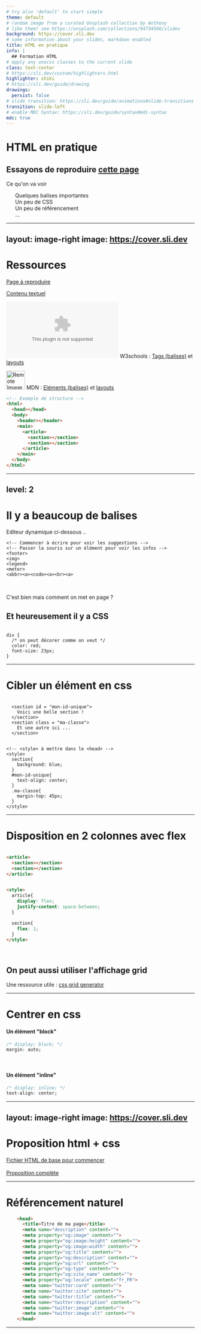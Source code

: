 ```yaml
---
# try also 'default' to start simple
theme: default
# random image from a curated Unsplash collection by Anthony
# like them? see https://unsplash.com/collections/94734566/slidev
background: https://cover.sli.dev
# some information about your slides, markdown enabled
title: HTML en pratique
info: |
  ## Formation HTML
# apply any unocss classes to the current slide
class: text-center
# https://sli.dev/custom/highlighters.html
highlighter: shiki
# https://sli.dev/guide/drawing
drawings:
  persist: false
# slide transition: https://sli.dev/guide/animations#slide-transitions
transition: slide-left
# enable MDC Syntax: https://sli.dev/guide/syntax#mdc-syntax
mdc: true
---
```


# HTML en pratique

## Essayons de reproduire [cette page](https://gallica.bnf.fr/ark:/12148/bd6t52694207/f1.image)

<!-- <v-drag-arrow pos="326,542,108,-146"/> -->

<div style = "text-align: left " class = "mt-6"> 
  Ce qu'on va voir

  - Quelques balises importantes
  - Un peu de CSS
  - Un peu de référencement
  - ...
  - 
</div>

<style>
ul {
  color: unset;
  list-style-type: none;
}

  </style>

---
layout: image-right
image: https://cover.sli.dev
---

# Ressources


<!-- HTML specs & FAQ
    https://github.com/whatwg/html/blob/main/FAQ.md
    https://html.spec.whatwg.org/multipage/ -->

<!-- css
    https://caniuse.com/css-nesting -->

[Page à reproduire](https://gallica.bnf.fr/ark:/12148/bd6t52694207/f1.image) 

[Contenu textuel](https://gitlab.huma-num.fr/estrades/formations/-/blob/main/ressources/HTR/n75/n75.txt?ref_type=heads)

   ![w3schools](https://logo.clearbit.com/w3schools.com) W3schools : [Tags (balises)](https://www.w3schools.com/tags/default.asp) et 
    [layouts](https://www.w3schools.com/html/html_layout.asp)

![Remote Image](https://logo.clearbit.com/developer.mozilla.org/)
   MDN : [Eléments (balises)](https://developer.mozilla.org/fr/docs/Web/HTML/Element) et [layouts](https://developer.mozilla.org/en-US/docs/Learn/HTML/Introduction_to_HTML/Document_and_website_structure#html_layout_elements_in_more_detail)


<div v-click>


```html
<!-- Exemple de structure -->
<html>
  <head></head>
  <body>
    <header></header>
    <main>
      <article>
        <section></section>
        <section></section>
      </article>
    </main>
  </body>
</html>
```

</div>

<!-- Inline style -->
<style>
img{
  display: inline-block;
  width: 50px;
}
</style>


---
level: 2
---

# Il y a beaucoup de balises
Editeur dynamique ci-dessous ..

```html{monaco}
<!-- Commencer à écrire pour voir les suggestions -->
<!-- Passer la souris sur un élément pour voir les infos -->
<footer>
<img>
<legend>
<meter>
<abbr><a><code><a><br><a>

```

<br>

C'est bien mais comment on met en page ?

<div v-click>

## Et heureusement il y a CSS

<!-- Editeur dynamique ci-dessous .. -->

```css{monaco}

div {
  /* on peut décorer comme on veut */
  color: red;
  font-size: 23px;
}

```

 </div>

---



# Cibler un élément en css


```html{monaco}

  <section id = "mon-id-unique">
    Voici une belle section ! 
  </section>
  <section class = "ma-classe">
    Et une autre ici ...
  </section>


<!-- <style> à mettre dans le <head> -->
<style>
  section{
    background: blue;
  }
  #mon-id-unique{
    text-align: center;
  }
  .ma-classe{
    margin-top: 45px;
  }
</style>
```


---



# Disposition en 2 colonnes avec flex

```html

<article>
  <section></section>
  <section></section>
</article>


<style>
  article{
    display: flex; 
    justify-content: space-between;
  }

  section{
    flex: 1;
  }
</style>

```
<br>

## On peut aussi utiliser l'affichage grid
Une ressource utile : [css grid generator](https://cssgrid-generator.netlify.app/)

---



# Centrer en css

#### Un élément "block"

```css
/* display: block; */
margin: auto;
```

<br>

#### Un élément "inline" 
```css
/* display: inline; */
text-align: center;
```


---
layout: image-right
image: https://cover.sli.dev
---

# Proposition html + css

<div>
  <a href="/base.html" download="base.html">
    Fichier HTML de base pour commencer
  </a>
</div>

<br>

<div>
  <a href="/example.html" download="proposition.html">
    Proposition complète
  </a>
</div>


---


# Référencement naturel 

```html
    <head>
      <title>Titre de ma page</title>
      <meta name="description" content="">
      <meta property="og:image" content="">
      <meta property="og:image:height" content="">
      <meta property="og:image:width" content="">
      <meta property="og:title" content="">
      <meta property="og:description" content="">
      <meta property="og:url" content="">
      <meta property="og:type" content="">
      <meta property="og:site_name" content="">
      <meta property="og:locale" content="fr_FR">
      <meta name="twitter:card" content="">
      <meta name="twitter:site" content="">
      <meta name="twitter:title" content="">
      <meta name="twitter:description" content="">
      <meta name="twitter:image" content=""> 
      <meta name="twitter:image:alt" content="">
    </head>
```
---